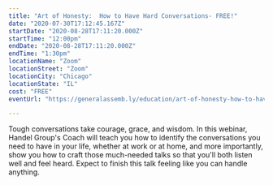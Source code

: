 ```yaml
---
title: "Art of Honesty:  How to Have Hard Conversations- FREE!"
date: "2020-07-30T17:12:45.167Z"
startDate: "2020-08-28T17:11:20.000Z"
startTime: "12:00pm"
endDate: "2020-08-28T17:11:20.000Z"
endTime: "1:30pm"
locationName: "Zoom"
locationStreet: "Zoom"
locationCity: "Chicago"
locationState: "IL"
cost: "FREE"
eventUrl: "https://generalassemb.ly/education/art-of-honesty-how-to-have-hard-conversations/chicago/137727"

---
```


Tough conversations take courage, grace, and wisdom. In this webinar, Handel Group's Coach will teach you how to identify the conversations you need to have in your life, whether at work or at home, and more importantly, show you how to craft those much-needed talks so that you'll both listen well and feel heard. Expect to finish this talk feeling like you can handle anything.

